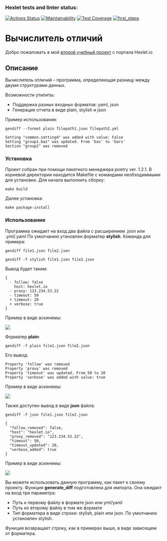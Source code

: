 ### Hexlet tests and linter status:
[![Actions Status](https://github.com/vadim-gusak/python-project-50/workflows/hexlet-check/badge.svg)](https://github.com/vadim-gusak/python-project-50/actions)
[![Maintainability](https://api.codeclimate.com/v1/badges/535aad6baa40bd73d379/maintainability)](https://codeclimate.com/github/vadim-gusak/python-project-50/maintainability)
[![Test Coverage](https://api.codeclimate.com/v1/badges/535aad6baa40bd73d379/test_coverage)](https://codeclimate.com/github/vadim-gusak/python-project-50/test_coverage)
[![first_steps](https://github.com/vadim-gusak/python-project-50/actions/workflows/main.yml/badge.svg)](https://github.com/vadim-gusak/python-project-50/actions/workflows/main.yml)
# Вычислитель отличий
Добро пожаловать в мой [второй учебный проект](https://ru.hexlet.io/programs/python/projects/50) с портала Hexlet.io
## Описание

Вычислитель отличий – программа, определяющая разницу между двумя структурами данных.

Возможности утилиты:

- Поддержка разных входных форматов: yaml, json
- Генерация отчета в виде plain, stylish и json

Пример использования:
```
gendiff --format plain filepath1.json filepath2.yml

Setting "common.setting4" was added with value: False
Setting "group1.baz" was updated. From 'bas' to 'bars'
Section "group2" was removed
```

### Установка
Проект собран при помощи пакетного менеджера poetry ver. 1.2.1. В корневой директории находится Makefile с командами необходиммыми для установки.
Для начала выполнить сборку:
```commandline
make build
```
Далее установка:
```commandline
make package-install
```
### Использование
Программа ожидает на вход два файла с расширением .json или .yml/.yaml
По умолчанию утановлен форматер **stylish**. Команда для примера:
```commandline
gendiff file1.json file2.json
```
```commandline
gendiff -f stylish file1.json file2.json
```
Вывод будет таким:
```
{
  - follow: false
    host: hexlet.io
  - proxy: 123.234.53.22
  - timeout: 50
  + timeout: 20
  + verbose: true
}
```
Пример в виде аскинемы:

<a href="https://asciinema.org/a/527492" target="_blank"><img src="https://asciinema.org/a/527492.svg" /></a>

Форматер **plain**:
```commandline
gendiff -f plain file1.json file2.json
```
Его вывод:
```
Property 'follow' was removed
Property 'proxy' was removed
Property 'timeout' was updated. From 50 to 20
Property 'verbose' was added with value: true

```
Пример в виде аскинемы:

<a href="https://asciinema.org/a/527493" target="_blank"><img src="https://asciinema.org/a/527493.svg" /></a>

Также доступен вывод в виде **json** файла:
```commandline
gendiff -f json file1.json file2.json
```
```
{
  "follow_removed": false,
  "host": "hexlet.io",
  "proxy_removed": "123.234.53.22",
  "timeout": 50,
  "timeout_updated": 20,
  "verbose_added": true
}
```
Пример в виде аскинемы:

<a href="https://asciinema.org/a/527494" target="_blank"><img src="https://asciinema.org/a/527494.svg" /></a>

Вы можете использовать данную программу, как пакет к своему проекту. Функция **generate_diff** подготовлена для импорта.
Она ожидакт на вход три параметра:
- Путь к первому файлу в формате json или yml/yaml
- Путь ко второму файлу в том же формате
- Тип форматера в виде строки: stylish, plain или json. По умолчанию установлен stylish.

Функция возвращает строку, как в примерах выше, в виде зависещем от форматера.
